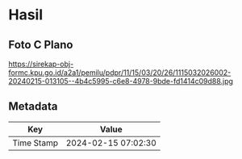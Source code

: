 # Hasil

## Foto C Plano

https://sirekap-obj-formc.kpu.go.id/a2a1/pemilu/pdpr/11/15/03/20/26/1115032026002-20240215-013105--4b4c5995-c6e8-4978-9bde-fd1414c09d88.jpg


## Metadata

| Key        | Value               |
| ---------- | ------------------- |
| Time Stamp | 2024-02-15 07:02:30 |



